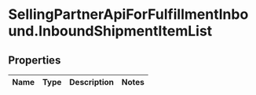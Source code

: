 # SellingPartnerApiForFulfillmentInbound.InboundShipmentItemList

## Properties
Name | Type | Description | Notes
------------ | ------------- | ------------- | -------------
